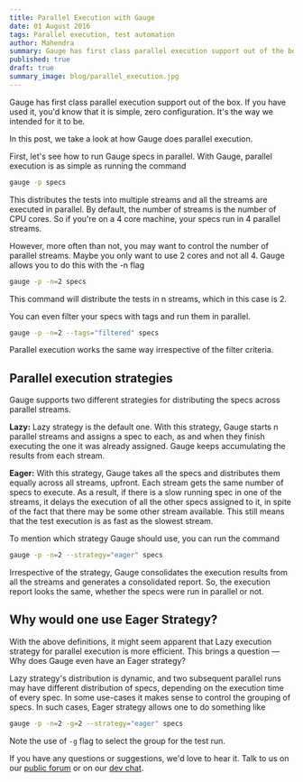 ```yaml
---
title: Parallel Execution with Gauge
date: 01 August 2016
tags: Parallel execution, test automation
author: Mahendra
summary: Gauge has first class parallel execution support out of the box. In this post, we take a look at how Gauge does parallel execution.
published: true
draft: true
summary_image: blog/parallel_execution.jpg
---
```


Gauge has first class parallel execution support out of the box. If you have used it, you'd know that it is simple, zero configuration. It's the way we intended for it to be.

In this post, we take a look at how Gauge does parallel execution.

First, let's see how to run Gauge specs in parallel. With Gauge, parallel execution is as simple as running the command

```sh
gauge -p specs
```

This distributes the tests into multiple streams and all the streams are executed in parallel. By default, the number of streams is the number of CPU cores. So if you're on a 4 core machine, your specs run in 4 parallel streams.

However, more often than not, you may want to control the number of parallel streams. Maybe you only want to use 2 cores and not all 4. Gauge allows you to do this with the -n flag

```sh
gauge -p -n=2 specs
```

This command will distribute the tests in n streams, which in this case is 2.

You can even filter your specs with tags and run them in parallel.

```sh
gauge -p -n=2 --tags="filtered" specs
```

Parallel execution works the same way irrespective of the filter criteria.

## Parallel execution strategies

Gauge supports two different strategies for distributing the specs across parallel streams.

**Lazy:** Lazy strategy is the default one. With this strategy, Gauge starts n parallel streams and assigns a spec to each, as and when they finish executing the one it was already assigned. Gauge keeps accumulating the results from each stream.

**Eager:** With this strategy, Gauge takes all the specs and distributes them equally across all streams, upfront. Each stream gets the same number of specs to execute. As a result, if there is a slow running spec in one of the streams, it delays the execution of all the other specs assigned to it, in spite of the fact that there may be some other stream available. This still means that the test execution is as fast as the slowest stream.


To mention which strategy Gauge should use, you can run the command

```sh
gauge -p -n=2 --strategy="eager" specs
```

Irrespective of the strategy, Gauge consolidates the execution results from all the streams and generates a consolidated report. So, the execution report looks the same, whether the specs were run in parallel or not.

## Why would one use Eager Strategy?

With the above definitions, it might seem apparent that Lazy execution strategy for parallel execution is more efficient. This brings a question &mdash; Why does Gauge even have an Eager strategy?

Lazy strategy's distribution is dynamic, and two subsequent parallel runs may have different distribution of specs, depending on the execution time of every spec. In some use-cases it makes sense to control the grouping of specs. In such cases, Eager strategy allows one to do something like

```sh
gauge -p -n=2 -g=2 --strategy="eager" specs
```

Note the use of `-g` flag to select the group for the test run.

If you have any questions or suggestions, we'd love to hear it. Talk to us on our [public forum](https://groups.google.com/forum/#!forum/getgauge) or on our [dev chat](https://gitter.im/getgauge/chat).

